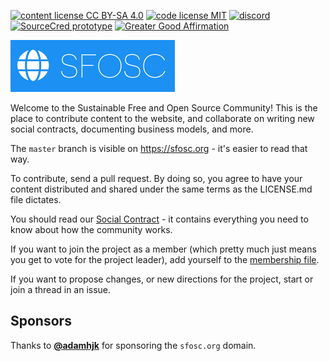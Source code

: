 [![content license CC BY-SA 4.0](https://badgen.net/badge/content%20license/CC%20BY-SA%204.0)](https://github.com/sfosc/sfosc/blob/master/LICENSE.md)
[![code license MIT](https://badgen.net/badge/code%20license/MIT)](https://github.com/sfosc/sfosc/blob/master/LICENSE.md)
[![discord](https://img.shields.io/discord/587972813302792217.svg?label=discord&logo=discord&logoColor=white)](https://discord.gg/nz5NC9q)
[![SourceCred prototype](https://badgen.net/badge/SourceCred/prototype)](https://sfosc.org/sourcecred/prototype/)
[![Greater Good Affirmation](https://good-labs.github.io/greater-good-affirmation/assets/images/badge.svg)](https://good-labs.github.io/greater-good-affirmation)

![SFOSC](static/logo.png)

Welcome to the Sustainable Free and Open Source Community!
This is the place to contribute content to the website, and collaborate
on writing new social contracts, documenting business models, and more.

The `master` branch is visible on https://sfosc.org - it's easier to read that way.

To contribute, send a pull request. By doing so, you agree to have your content
distributed and shared under the same terms as the LICENSE.md file dictates.

You should read our [Social Contract](https://github.com/sfosc/sfosc/blob/master/SOCIAL_CONTRACT.md) - it contains everything you need to know about how the community works.

If you want to join the project as a member (which pretty much just
means you get to vote for the project leader), add yourself to the [membership file](https://github.com/sfosc/sfosc/blob/master/MEMBERSHIP.md).

If you want to propose changes, or new directions for the project, start or join
a thread in an issue.

## Sponsors

Thanks to **[@adamhjk](https://github.com/adamhjk)** for sponsoring the `sfosc.org` domain.
